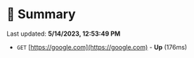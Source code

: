 # 📖 Summary
Last updated: **5/14/2023, 12:53:49 PM**

- `GET` [https://google.com](https://google.com) - **Up** (176ms)
